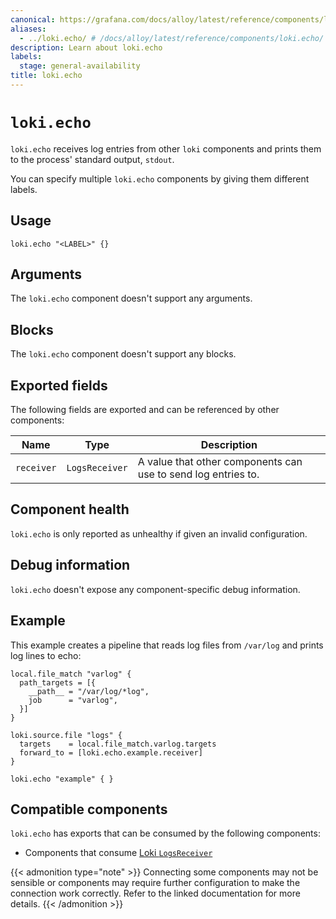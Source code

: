 ```yaml
---
canonical: https://grafana.com/docs/alloy/latest/reference/components/loki/loki.echo/
aliases:
  - ../loki.echo/ # /docs/alloy/latest/reference/components/loki.echo/
description: Learn about loki.echo
labels:
  stage: general-availability
title: loki.echo
---
```


# `loki.echo`

`loki.echo` receives log entries from other `loki` components and prints them to the process' standard output, `stdout`.

You can specify multiple `loki.echo` components by giving them different labels.

## Usage

```alloy
loki.echo "<LABEL>" {}
```

## Arguments

The `loki.echo` component doesn't support any arguments.

## Blocks

The `loki.echo` component doesn't support any blocks.

## Exported fields

The following fields are exported and can be referenced by other components:

| Name       | Type           | Description                                                   |
| ---------- | -------------- | ------------------------------------------------------------- |
| `receiver` | `LogsReceiver` | A value that other components can use to send log entries to. |

## Component health

`loki.echo` is only reported as unhealthy if given an invalid configuration.

## Debug information

`loki.echo` doesn't expose any component-specific debug information.

## Example

This example creates a pipeline that reads log files from `/var/log` and prints log lines to echo:

```alloy
local.file_match "varlog" {
  path_targets = [{
    __path__ = "/var/log/*log",
    job      = "varlog",
  }]
}

loki.source.file "logs" {
  targets    = local.file_match.varlog.targets
  forward_to = [loki.echo.example.receiver]
}

loki.echo "example" { }
```

<!-- START GENERATED COMPATIBLE COMPONENTS -->

## Compatible components

`loki.echo` has exports that can be consumed by the following components:

- Components that consume [Loki `LogsReceiver`](../../../compatibility/#loki-logsreceiver-consumers)

{{< admonition type="note" >}}
Connecting some components may not be sensible or components may require further configuration to make the connection work correctly.
Refer to the linked documentation for more details.
{{< /admonition >}}

<!-- END GENERATED COMPATIBLE COMPONENTS -->
